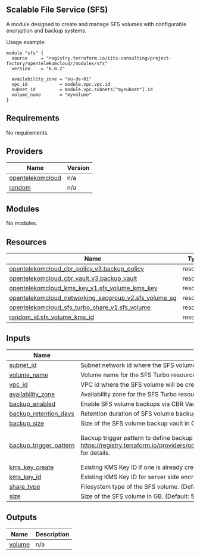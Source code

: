 ## Scalable File Service (SFS)

A module designed to create and manage SFS volumes with configurable encryption and backup systems.

Usage example:
```
module "sfs" {
  source     = "registry.terraform.io/iits-consulting/project-factory/opentelekomcloud//modules/sfs"
  version    = "6.0.2"

  availability_zone = "eu-de-01"
  vpc_id            = module.vpc.vpc.id
  subnet_id         = module.vpc.subnets["mysubnet"].id
  volume_name       = "myvolume"
}
```

<!-- BEGIN_TF_DOCS -->
## Requirements

No requirements.

## Providers

| Name | Version |
|------|---------|
| <a name="provider_opentelekomcloud"></a> [opentelekomcloud](#provider\_opentelekomcloud) | n/a |
| <a name="provider_random"></a> [random](#provider\_random) | n/a |

## Modules

No modules.

## Resources

| Name | Type |
|------|------|
| [opentelekomcloud_cbr_policy_v3.backup_policy](https://registry.terraform.io/providers/opentelekomcloud/opentelekomcloud/latest/docs/resources/cbr_policy_v3) | resource |
| [opentelekomcloud_cbr_vault_v3.backup_vault](https://registry.terraform.io/providers/opentelekomcloud/opentelekomcloud/latest/docs/resources/cbr_vault_v3) | resource |
| [opentelekomcloud_kms_key_v1.sfs_volume_kms_key](https://registry.terraform.io/providers/opentelekomcloud/opentelekomcloud/latest/docs/resources/kms_key_v1) | resource |
| [opentelekomcloud_networking_secgroup_v2.sfs_volume_sg](https://registry.terraform.io/providers/opentelekomcloud/opentelekomcloud/latest/docs/resources/networking_secgroup_v2) | resource |
| [opentelekomcloud_sfs_turbo_share_v1.sfs_volume](https://registry.terraform.io/providers/opentelekomcloud/opentelekomcloud/latest/docs/resources/sfs_turbo_share_v1) | resource |
| [random_id.sfs_volume_kms_id](https://registry.terraform.io/providers/hashicorp/random/latest/docs/resources/id) | resource |

## Inputs

| Name | Description | Type | Default | Required |
|------|-------------|------|---------|:--------:|
| <a name="input_subnet_id"></a> [subnet\_id](#input\_subnet\_id) | Subnet network id where the SFS volume will be created in. | `string` | n/a | yes |
| <a name="input_volume_name"></a> [volume\_name](#input\_volume\_name) | Volume name for the SFS Turbo resource. | `string` | n/a | yes |
| <a name="input_vpc_id"></a> [vpc\_id](#input\_vpc\_id) | VPC id where the SFS volume will be created in. | `string` | n/a | yes |
| <a name="input_availability_zone"></a> [availability\_zone](#input\_availability\_zone) | Availability zone for the SFS Turbo resource. | `string` | `"eu-de-01"` | no |
| <a name="input_backup_enabled"></a> [backup\_enabled](#input\_backup\_enabled) | Enable SFS volume backups via CBR Vault. | `bool` | `true` | no |
| <a name="input_backup_retention_days"></a> [backup\_retention\_days](#input\_backup\_retention\_days) | Retention duration of SFS volume backups in days. | `number` | `13` | no |
| <a name="input_backup_size"></a> [backup\_size](#input\_backup\_size) | Size of the SFS volume backup vault in GB. | `number` | `1000` | no |
| <a name="input_backup_trigger_pattern"></a> [backup\_trigger\_pattern](#input\_backup\_trigger\_pattern) | Backup trigger pattern to define backup schedule (iCalender RFC 2445). See https://registry.terraform.io/providers/opentelekomcloud/opentelekomcloud/1.35.7/docs/resources/cbr_policy_v3#trigger_pattern for details. | `list(string)` | <pre>[<br/>  "FREQ=WEEKLY;BYDAY=MO,TU,WE,TH,FR,SA,SU;BYHOUR=00;BYMINUTE=00"<br/>]</pre> | no |
| <a name="input_kms_key_create"></a> [kms\_key\_create](#input\_kms\_key\_create) | Existing KMS Key ID if one is already created. | `bool` | `true` | no |
| <a name="input_kms_key_id"></a> [kms\_key\_id](#input\_kms\_key\_id) | Existing KMS Key ID for server side encryption if one is already created. | `string` | `null` | no |
| <a name="input_share_type"></a> [share\_type](#input\_share\_type) | Filesystem type of the SFS volume. (Default: STANDARD) | `string` | `"STANDARD"` | no |
| <a name="input_size"></a> [size](#input\_size) | Size of the SFS volume in GB. (Default: 500) | `number` | `500` | no |

## Outputs

| Name | Description |
|------|-------------|
| <a name="output_volume"></a> [volume](#output\_volume) | n/a |
<!-- END_TF_DOCS -->